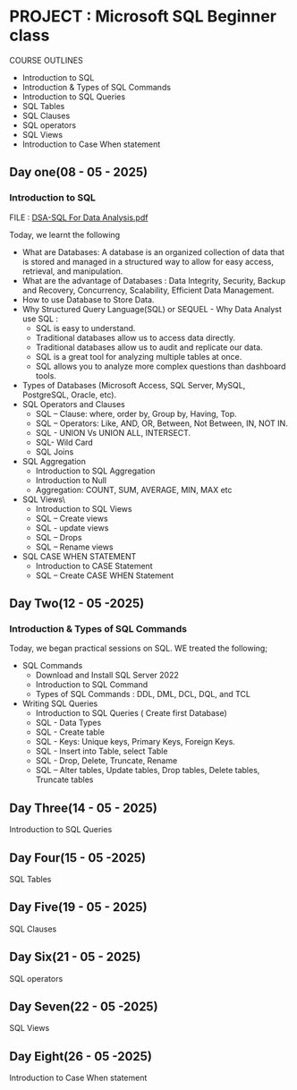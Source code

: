 # PROJECT : Microsoft SQL Beginner class

COURSE OUTLINES

- Introduction to SQL 
- Introduction & Types of SQL Commands
- Introduction to SQL Queries
- SQL Tables
- SQL Clauses
- SQL operators
- SQL Views
- Introduction to Case When statement

## Day one(08 - 05 - 2025) 

### Introduction to SQL

FILE : [DSA-SQL For Data Analysis.pdf](https://github.com/user-attachments/files/20886169/DSA-SQL.For.Data.Analysis.pdf)

Today, we learnt the following

 -  What are Databases:  A database is an organized collection of data that 
is stored and managed in a structured way to allow 
for easy access, retrieval, and manipulation.
 -  What are the advantage of Databases : Data Integrity, Security, Backup and Recovery, Concurrency, Scalability, Efficient Data Management.
 -  How to use Database to Store Data.   
 -  Why Structured Query Language(SQL) or SEQUEL - Why Data Analyst use SQL :
     - SQL is easy to understand.
     - Traditional databases allow us to access data directly.
     - Traditional databases allow us to audit and replicate our data.
     - SQL is a great tool for analyzing multiple tables at once.
     - SQL allows you to analyze more complex questions than dashboard tools.
 -  Types of Databases (Microsoft Access, SQL Server, MySQL, PostgreSQL, Oracle, etc).
 -  SQL Operators and Clauses
     - SQL – Clause: where, order by, Group by, Having, Top.
     - SQL – Operators: Like, AND, OR, Between, Not Between, IN, NOT IN.
     - SQL - UNION Vs UNION ALL, INTERSECT.
     - SQL- Wild Card
     - SQL Joins
 -  SQL Aggregation
     - Introduction to SQL Aggregation
     - Introduction to Null
     - Aggregation: COUNT, SUM, AVERAGE, MIN, MAX etc
 -  SQL Views\
     - Introduction to SQL Views
     - SQL – Create views
     - SQL - update views
     - SQL – Drops
     - SQL – Rename views
 - SQL CASE WHEN STATEMENT
     - Introduction to CASE Statement
     - SQL – Create CASE WHEN Statement

## Day Two(12 - 05 -2025)

### Introduction & Types of SQL Commands

Today, we began practical sessions on SQL. WE treated the following;

 -  SQL Commands
     - Download and Install SQL Server 2022
     - Introduction to SQL Command
     - Types of SQL Commands : DDL, DML, DCL, DQL, and TCL
 - Writing SQL Queries
     - Introduction to SQL Queries ( Create first Database)
     - SQL - Data Types
     - SQL - Create table
     - SQL - Keys: Unique keys, Primary Keys, Foreign Keys.
     - SQL - Insert into Table, select Table
     - SQL - Drop, Delete, Truncate, Rename
     - SQL – Alter tables, Update tables, Drop tables, Delete tables, Truncate tables
  

## Day Three(14 - 05 - 2025)

Introduction to SQL Queries

## Day Four(15 - 05 -2025)

SQL Tables

## Day Five(19 - 05 - 2025)

SQL Clauses

## Day Six(21 - 05 - 2025)

SQL operators

## Day Seven(22 - 05 -2025)

SQL Views

## Day Eight(26 - 05 -2025) 

Introduction to Case When statement
